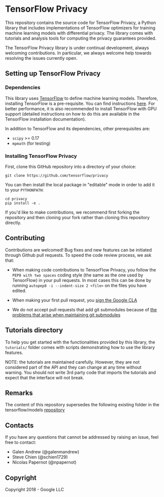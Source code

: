 # TensorFlow Privacy


This repository contains the source code for TensorFlow Privacy, a Python
library that includes implementations of TensorFlow optimizers for training
machine learning models with differential privacy. The library comes with
tutorials and analysis tools for computing the privacy guarantees provided.

The TensorFlow Privacy library is under continual development, always welcoming
contributions. In particular, we always welcome help towards resolving the
issues currently open.

## Setting up TensorFlow Privacy

### Dependencies

This library uses [TensorFlow](https://www.tensorflow.org/) to define machine
learning models. Therefore, installing TensorFlow is a pre-requisite. You can
find instructions [here](https://www.tensorflow.org/install/). For better
performance, it is also recommended to install TensorFlow with GPU support
(detailed instructions on how to do this are available in the TensorFlow
installation documentation).

In addition to TensorFlow and its dependencies, other prerequisites are:
  * `scipy` >= 0.17
  * `mpmath` (for testing)

### Installing TensorFlow Privacy

First, clone this GitHub repository into a directory of your choice:

```
git clone https://github.com/tensorflow/privacy
```

You can then install the local package in "editable" mode in order to add it to
your `PYTHONPATH`:

```
cd privacy
pip install -e .
```

If you'd like to make contributions, we recommend first forking the repository
and then cloning your fork rather than cloning this repository directly.

## Contributing

Contributions are welcomed! Bug fixes and new features can be initiated through
Github pull requests. To speed the code review process, we ask that:

*   When making code contributions to TensorFlow Privacy, you follow the `PEP8
    with two spaces` coding style (the same as the one used by TensorFlow) in
    your pull requests. In most cases this can be done by running `autopep8 -i
    --indent-size 2 <file>` on the files you have edited.

*   When making your first pull request, you
    [sign the Google CLA](https://cla.developers.google.com/clas)

*   We do not accept pull requests that add git submodules because of
    [the problems that arise when maintaining git submodules](https://medium.com/@porteneuve/mastering-git-submodules-34c65e940407)

## Tutorials directory

To help you get started with the functionalities provided by this library, the
`tutorials/` folder comes with scripts demonstrating how to use the library
features.

NOTE: the tutorials are maintained carefully. However, they are not considered
part of the API and they can change at any time without warning. You should not
write 3rd party code that imports the tutorials and expect that the interface
will not break.

## Remarks

The content of this repository supersedes the following existing folder in the
tensorflow/models [repository](https://github.com/tensorflow/models/tree/master/research/differential_privacy)
  
## Contacts
  
If you have any questions that cannot be addressed by raising an issue, feel
free to contact: 
  
* Galen Andrew (@galenmandrew)
* Steve Chien (@schien1729)
* Nicolas Papernot (@npapernot)

## Copyright

Copyright 2018 - Google LLC
